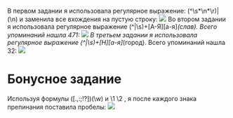 В первом задании я использовала регулярное выражение: (^\s*\n*\r)|(\n) и заменила все вхождения на пустую строку: 
![](https://github.com/xristi4irina/results.txt/blob/master/%D0%B7%D0%B0%D0%B4%D0%B0%D0%BD%D0%B8%D0%B5%201.jpg?raw=true)
Во втором задании я использовала регулярное выражение (^|\s)+[А-Я][а-я]*(слав). Всего упоминаний нашла 471:
![](https://github.com/xristi4irina/results.txt/blob/master/%D0%B7%D0%B0%D0%B4%D0%B0%D0%BD%D0%B8%D0%B5%202.jpg?raw=true)
В третьем задании я использовала регулярное выражение (^|\s)+[Н][а-я]*(город). Всего упоминаний нашла 32:
![](https://github.com/xristi4irina/results.txt/blob/master/%D0%B7%D0%B0%D0%B4%D0%B0%D0%BD%D0%B8%D0%B5%203.jpg?raw=true)
# Бонусное задание
Используя формулы ([.,:;!?])(\w) и \1 \2 , я после каждого знака препинания поставила пробелы:
![](https://github.com/xristi4irina/results.txt/blob/master/%D0%B1%D0%BE%D0%BD%D1%83%D1%81%D0%BD%D0%BE%D0%B5%20%D0%B7%D0%B0%D0%B4%D0%B0%D0%BD%D0%B8%D0%B5.jpg?raw=true)

